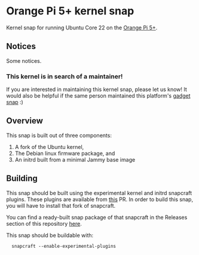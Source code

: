 # Orange Pi 5+ kernel snap

Kernel snap for running Ubuntu Core 22 on the [Orange Pi 5+](http://www.orangepi.org/html/hardWare/computerAndMicrocontrollers/details/Orange-Pi-5-plus-32GB.html).

## Notices

Some notices.

### This kernel is in search of a maintainer!

If you are interested in maintaining this kernel snap, please let us know!
It would also be helpful if the same person maintained this platform's
[gadget snap](https://github.com/canonical/iot-field-gadget-snap/tree/22/orangepi-5plus) :)

## Overview

This snap is built out of three components:

1) A fork of the Ubuntu kernel,
2) The Debian linux firmware package, and
3) An initrd built from a minimal Jammy base image

## Building

This snap should be built using the experimental kernel and
initrd snapcraft plugins. These plugins are available from
[this](https://github.com/canonical/snapcraft/pull/4302) PR. In order to build
this snap, you will have to install that fork of snapcraft.

You can find a ready-built snap package of that
snapcraft in the Releases section of this repository
[here](https://github.com/canonical/iot-field-kernel-snap/releases/tag/temp).

This snap should be buildable with:

```
  snapcraft --enable-experimental-plugins
```
